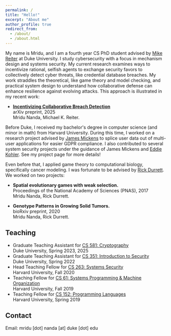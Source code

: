 ```yaml
---
permalink: /
title: "Hello!"
excerpt: "About me"
author_profile: true
redirect_from: 
  - /about/
  - /about.html
---
```


My name is Mridu, and I am a fourth year CS PhD student advised by
[Mike Reiter](https://reitermk.github.io/) at Duke University. I study
cybersecurity with a focus in mechanism design and systems security.
My current research examines ways to incentivize rational, selfish
agents to exchange security favors to collectively detect cyber
threats, like credential database breaches. My work straddles the
theoretical, like game theory and model checking, and practical system
design to understand how collaborative defense can enhance resilience
against evolving attacks. This approach is illustrated in my recent
work:

- **[Incentivizing Collaborative Breach Detection](https://arxiv.org/abs/your-paper-id)**<br/>
arXiv preprint, 2025 <br/>
Mridu Nanda, Michael K. Reiter.<br/>


<!-- <span style="color: red;">I am currently looking for research or industry internships for Summer 2025 in the areas of systems security, threat analysis, or mechanism design. Feel free to reach out!</span> -->

Before Duke, I received my bachelor's degree in computer science (and
minor in math) from Harvard University. During this time, I worked on
a research project advised by [James
Mickens](https://mickens.seas.harvard.edu/) to splice user data out of
multi-user applications for easier GDPR compliance. I also contributed
to several system security projects under the guidance of James
Mickens and [Eddie
Kohler](https://www.read.seas.harvard.edu/~kohler/). See my project
page for more details!

Even before that, I applied game theory to computational biology,
specifically cancer modeling. I was fortunate to be advised by [Rick
Durrett](https://services.math.duke.edu/~rtd/). We worked on two
projects: 

- **Spatial evolutionary games with weak selection.**<br/>
Proceedings of the National Academy of Sciences (PNAS), 2017<br/>
Mridu Nanda, Rick Durrett.<br/>

- **Genotype Patterns in Growing Solid Tumors.**<br/>
bioRxiv preprint, 2020 <br/>
Mridu Nanda, Rick Durrett.<br/>


Teaching
------
- Graduate Teaching Assistant for [CS 581: Cryptography](https://graduateschool.bulletins.duke.edu/courses/0286181)<br/>
Duke University, Spring 2023, 2025 <br/>
- Graduate Teaching Assistant for [CS 351: Introduction to Security](https://sakai.duke.edu/portal/site/COMPSCI-351-01-Sp22)  <br/>
Duke University, Spring 2022 <br/>
- Head Teaching Fellow for [CS 263: Systems Security](https://mickens.seas.harvard.edu/classes/cs-263-systems-security) <br/>
Harvard University, Fall 2020 <br/>
- Teaching Fellow for [CS 61: Systems Programming & Machine Organization](https://cs61.seas.harvard.edu/site/2019/) <br/>
Harvard University, Fall 2019 <br/>
- Teaching Fellow for [CS 152: Programming Languages](https://groups.seas.harvard.edu/courses/cs152/2019sp/) <br/>
Harvard University, Spring 2019 <br/>


Contact
------
Email: mridu \[dot\] nanda \[at\] duke \[dot\] edu